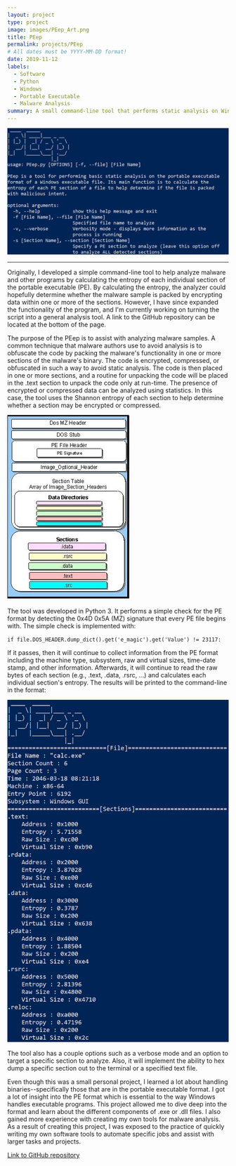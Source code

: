 ```yaml
---
layout: project
type: project
image: images/PEep_Art.png
title: PEep
permalink: projects/PEep
# All dates must be YYYY-MM-DD format!
date: 2019-11-12
labels:
  - Software
  - Python
  - Windows
  - Portable Executable
  - Malware Analysis
summary: A small command-line tool that performs static analysis on Windows portable executable (PE) files with the intent of assisting with basic static analysis of malicious programs.
---
```


<img class="ui image" src="../images/PEep_Description.png">

<hr>
Originally, I developed a simple command-line tool to help analyze malware and other programs by calculating the entropy of each individual section of the portable executable (PE). By calculating the entropy, the analyzer could hopefully determine whether the malware sample is packed by encrypting data within one or more of the sections. However, I have since expanded the functionality of the program, and I'm currently working on turning the script into a general analysis tool. A link to the GitHub repository can be located at the bottom of the page.

The purpose of the PEep is to assist with analyzing malware samples. A common technique that malware authors use to avoid analysis is to obfuscate the code by packing the malware's functionality in one or more sections of the malware's binary. The code is encrypted, compressed, or obfuscated in such a way to avoid static analysis. The code is then placed in one or more sections, and a routine for unpacking the code will be placed in the .text section to unpack the code only at run-time. The presence of encrypted or compressed data can be analyzed using statistics. In this case, the tool uses the Shannon entropy of each section to help determine whether a section may be encrypted or compressed.

<img class="ui image" src="../images/PE_Calc_PE_Format.jpg">

The tool was developed in Python 3. It performs a simple check for the PE format by detecting the 0x4D 0x5A (MZ) signature that every PE file begins with. The simple check is implemented with:
```
if file.DOS_HEADER.dump_dict().get('e_magic').get('Value') != 23117:
```

If it passes, then it will continue to collect information from the PE format including the machine type, subsystem, raw and virtual sizes, time-date stamp, and other information. Afterwards, it will continue to read the raw bytes of each section (e.g., .text, .data, .rsrc, ...) and calculates each individual section's entropy. The results will be printed to the command-line in the format:

<img class="ui image" src="../images/PEep_Example.png" alt="Program ">

The tool also has a couple options such as a verbose mode and an option to target a specific section to analyze. Also, it will implement the ability to hex dump a specific section out to the terminal or a specified text file.

Even though this was a small personal project, I learned a lot about handling binaries--specifically those that are in the portable executable format. I got a lot of insight into the PE format which is essential to the way Windows handles executable programs. This project allowed me to dive deep into the format and learn about the different components of .exe or .dll files. I also gained more experience with creating my own tools for malware analysis. As a result of creating this project, I was exposed to the practice of quickly writing my own software tools to automate specific jobs and assist with larger tasks and projects.

[Link to GitHub repository](https://github.com/jayryanj/PEep)




